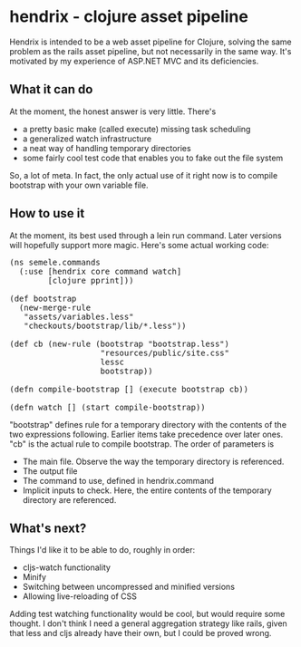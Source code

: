 # hendrix - clojure asset pipeline

Hendrix is intended to be a web asset pipeline for Clojure, solving
the same problem as the rails asset pipeline, but not necessarily in
the same way.  It's motivated by my experience of ASP.NET MVC and its
deficiencies.

## What it can do

At the moment, the honest answer is very little.  There's
<ul>
<li>a pretty basic make (called execute) missing task scheduling</li>
<li>a generalized watch infrastructure</li>
<li>a neat way of handling temporary directories</li>
<li>some fairly cool test code that enables you to fake out the file system</li>
</ul>

So, a lot of meta.  In fact, the only actual use of it right now is to
compile bootstrap with your own variable file.

## How to use it

At the moment, its best used through a lein run command.  Later
versions will hopefully support more magic.  Here's some actual
working code:

<pre>
(ns semele.commands
  (:use [hendrix core command watch]
        [clojure pprint]))

(def bootstrap
  (new-merge-rule
   "assets/variables.less"
   "checkouts/bootstrap/lib/*.less"))

(def cb (new-rule (bootstrap "bootstrap.less")
                   "resources/public/site.css"
                   lessc
                   bootstrap))

(defn compile-bootstrap [] (execute bootstrap cb))

(defn watch [] (start compile-bootstrap))
</pre>

"bootstrap" defines rule for a temporary directory with the contents
of the two expressions following.  Earlier items take precedence over
later ones.  "cb" is the actual rule to compile bootstrap.  The order
of parameters is

<ul>
<li>The main file.  Observe the way the temporary directory is referenced.</li>
<li>The output file</li>
<li>The command to use, defined in hendrix.command</li>
<li>Implicit inputs to check.  Here, the entire contents of the temporary directory are referenced.</li>
</ul>

## What's next?

Things I'd like it to be able to do, roughly in order:
<ul>
<li>cljs-watch functionality</li>
<li>Minify</li>
<li>Switching between uncompressed and minified versions</li>
<li>Allowing live-reloading of CSS</li>
</ul>

Adding test watching functionality would be cool, but would require
some thought.  I don't think I need a general aggregation strategy
like rails, given that less and cljs already have their own, but I
could be proved wrong.
